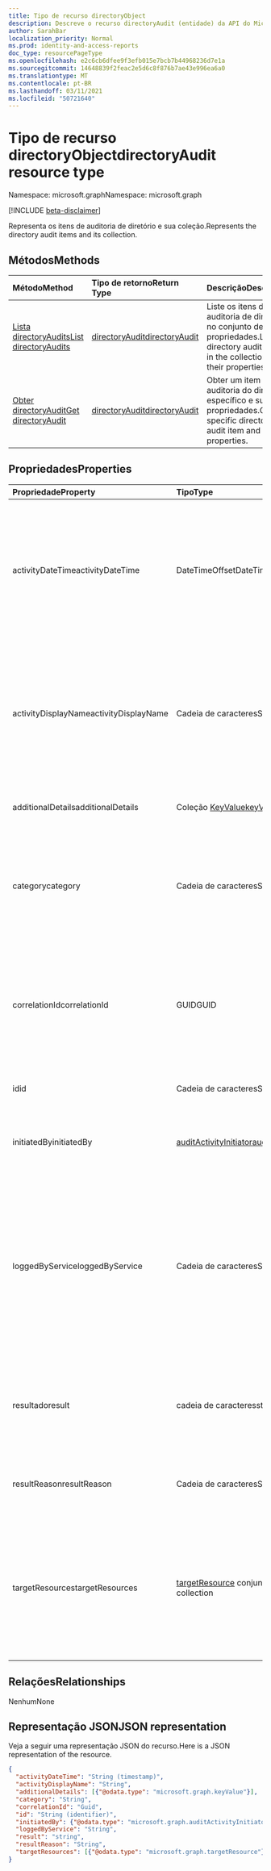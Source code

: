 ```yaml
---
title: Tipo de recurso directoryObject
description: Descreve o recurso directoryAudit (entidade) da API do Microsoft Graph (REST), que ajuda a auditar atividades de diretório (locatário) (versão beta).
author: SarahBar
localization_priority: Normal
ms.prod: identity-and-access-reports
doc_type: resourcePageType
ms.openlocfilehash: e2c6cb6dfee9f3efb015e7bcb7b44968236d7e1a
ms.sourcegitcommit: 14648839f2feac2e5d6c8f876b7ae43e996ea6a0
ms.translationtype: MT
ms.contentlocale: pt-BR
ms.lasthandoff: 03/11/2021
ms.locfileid: "50721640"
---
```

# <a name="directoryaudit-resource-type"></a><span data-ttu-id="b855d-103">Tipo de recurso directoryObject</span><span class="sxs-lookup"><span data-stu-id="b855d-103">directoryAudit resource type</span></span>

<span data-ttu-id="b855d-104">Namespace: microsoft.graph</span><span class="sxs-lookup"><span data-stu-id="b855d-104">Namespace: microsoft.graph</span></span>

[!INCLUDE [beta-disclaimer](../../includes/beta-disclaimer.md)]

<span data-ttu-id="b855d-105">Representa os itens de auditoria de diretório e sua coleção.</span><span class="sxs-lookup"><span data-stu-id="b855d-105">Represents the directory audit items and its collection.</span></span>

## <a name="methods"></a><span data-ttu-id="b855d-106">Métodos</span><span class="sxs-lookup"><span data-stu-id="b855d-106">Methods</span></span>

| <span data-ttu-id="b855d-107">Método</span><span class="sxs-lookup"><span data-stu-id="b855d-107">Method</span></span>           | <span data-ttu-id="b855d-108">Tipo de retorno</span><span class="sxs-lookup"><span data-stu-id="b855d-108">Return Type</span></span>    |<span data-ttu-id="b855d-109">Descrição</span><span class="sxs-lookup"><span data-stu-id="b855d-109">Description</span></span>|
|:---------------|:--------|:----------|
|[<span data-ttu-id="b855d-110">Lista directoryAudits</span><span class="sxs-lookup"><span data-stu-id="b855d-110">List directoryAudits</span></span>](../api/directoryaudit-list.md) | [<span data-ttu-id="b855d-111">directoryAudit</span><span class="sxs-lookup"><span data-stu-id="b855d-111">directoryAudit</span></span>](directoryaudit.md) |<span data-ttu-id="b855d-112">Liste os itens de auditoria de diretório no conjunto de suas propriedades.</span><span class="sxs-lookup"><span data-stu-id="b855d-112">List the directory audit items in the collection and their properties.</span></span>|
|[<span data-ttu-id="b855d-113">Obter directoryAudit</span><span class="sxs-lookup"><span data-stu-id="b855d-113">Get directoryAudit</span></span>](../api/directoryaudit-get.md) | [<span data-ttu-id="b855d-114">directoryAudit</span><span class="sxs-lookup"><span data-stu-id="b855d-114">directoryAudit</span></span>](directoryaudit.md) |<span data-ttu-id="b855d-115">Obter um item de auditoria do diretório específico e suas propriedades.</span><span class="sxs-lookup"><span data-stu-id="b855d-115">Get a specific directory audit item and its properties.</span></span>|


## <a name="properties"></a><span data-ttu-id="b855d-116">Propriedades</span><span class="sxs-lookup"><span data-stu-id="b855d-116">Properties</span></span>
| <span data-ttu-id="b855d-117">Propriedade</span><span class="sxs-lookup"><span data-stu-id="b855d-117">Property</span></span>            | <span data-ttu-id="b855d-118">Tipo</span><span class="sxs-lookup"><span data-stu-id="b855d-118">Type</span></span>                                                | <span data-ttu-id="b855d-119">Descrição</span><span class="sxs-lookup"><span data-stu-id="b855d-119">Description</span></span>                                                                                                                                                                                                                                                            |
|:--------------------|:----------------------------------------------------|:-----------------------------------------------------------------------------------------------------------------------------------------------------------------------------------------------------------------------------------------------------------------------|
| <span data-ttu-id="b855d-120">activityDateTime</span><span class="sxs-lookup"><span data-stu-id="b855d-120">activityDateTime</span></span>    | <span data-ttu-id="b855d-121">DateTimeOffset</span><span class="sxs-lookup"><span data-stu-id="b855d-121">DateTimeOffset</span></span>                                      | <span data-ttu-id="b855d-122">Indica a data e hora que a atividade foi executada.</span><span class="sxs-lookup"><span data-stu-id="b855d-122">Indicates the date and time the activity was performed.</span></span> <span data-ttu-id="b855d-123">O tipo de Timestamp é sempre UTC.</span><span class="sxs-lookup"><span data-stu-id="b855d-123">The Timestamp type is always in UTC time.</span></span> <span data-ttu-id="b855d-124">Por exemplo, meia-noite UTC em 1 de janeiro de 2014 é `2014-01-01T00:00:00Z`</span><span class="sxs-lookup"><span data-stu-id="b855d-124">For example, midnight UTC on Jan 1, 2014 is `2014-01-01T00:00:00Z`</span></span>                                                                              |
| <span data-ttu-id="b855d-125">activityDisplayName</span><span class="sxs-lookup"><span data-stu-id="b855d-125">activityDisplayName</span></span> | <span data-ttu-id="b855d-126">Cadeia de caracteres</span><span class="sxs-lookup"><span data-stu-id="b855d-126">String</span></span>                                              | <span data-ttu-id="b855d-127">Indica o nome da atividade ou o nome da operação (ex.:</span><span class="sxs-lookup"><span data-stu-id="b855d-127">Indicates the activity name or the operation name (E.g.</span></span> <span data-ttu-id="b855d-128">"Criar usuário", "Adicionar membro ao grupo").</span><span class="sxs-lookup"><span data-stu-id="b855d-128">"Create User", "Add member to group").</span></span> <span data-ttu-id="b855d-129">Para uma lista de atividades registradas, consulte a lista de atividades do [Azure Ad](/azure/active-directory/active-directory-reporting-activity-audit-logs#azure-ad-audit-activity-list).</span><span class="sxs-lookup"><span data-stu-id="b855d-129">For a list of activities logged, refer to [Azure Ad activity list](/azure/active-directory/active-directory-reporting-activity-audit-logs#azure-ad-audit-activity-list).</span></span> |
| <span data-ttu-id="b855d-130">additionalDetails</span><span class="sxs-lookup"><span data-stu-id="b855d-130">additionalDetails</span></span>   | <span data-ttu-id="b855d-131">Coleção [KeyValue](keyvalue.md)</span><span class="sxs-lookup"><span data-stu-id="b855d-131">[keyValue](keyvalue.md) collection</span></span>                  | <span data-ttu-id="b855d-132">Indica detalhes adicionais sobre a atividade.</span><span class="sxs-lookup"><span data-stu-id="b855d-132">Indicates additional details on the activity.</span></span>                                                                                                                                                                                                                          |
| <span data-ttu-id="b855d-133">category</span><span class="sxs-lookup"><span data-stu-id="b855d-133">category</span></span>            | <span data-ttu-id="b855d-134">Cadeia de caracteres</span><span class="sxs-lookup"><span data-stu-id="b855d-134">String</span></span>                                              | <span data-ttu-id="b855d-135">Indica qual categoria de recurso direcionada pela atividade.</span><span class="sxs-lookup"><span data-stu-id="b855d-135">Indicates which resource category that's targeted by the activity.</span></span> <span data-ttu-id="b855d-136">(Por exemplo: gerenciamento de usuário, grupo gerenciamento etc..)</span><span class="sxs-lookup"><span data-stu-id="b855d-136">(For example: User Management, Group Management etc..)</span></span>                                                                                                                                              |
| <span data-ttu-id="b855d-137">correlationId</span><span class="sxs-lookup"><span data-stu-id="b855d-137">correlationId</span></span>       | <span data-ttu-id="b855d-138">GUID</span><span class="sxs-lookup"><span data-stu-id="b855d-138">GUID</span></span>                                                | <span data-ttu-id="b855d-139">Indica uma ID exclusiva que ajuda correlacionar atividades que englobam vários serviços.</span><span class="sxs-lookup"><span data-stu-id="b855d-139">Indicates a unique ID that helps correlate activities that span across various services.</span></span> <span data-ttu-id="b855d-140">Pode ser usado para os logs de serviços de rastreamento.</span><span class="sxs-lookup"><span data-stu-id="b855d-140">Can be used to trace logs across services.</span></span>                                                                                                                                    |
| <span data-ttu-id="b855d-141">id</span><span class="sxs-lookup"><span data-stu-id="b855d-141">id</span></span>                  | <span data-ttu-id="b855d-142">Cadeia de caracteres</span><span class="sxs-lookup"><span data-stu-id="b855d-142">String</span></span>                                              | <span data-ttu-id="b855d-143">Indica que a ID exclusiva para a atividade.</span><span class="sxs-lookup"><span data-stu-id="b855d-143">Indicates the unique ID for the activity.</span></span>                                                                                                                                                                                                            |
| <span data-ttu-id="b855d-144">initiatedBy</span><span class="sxs-lookup"><span data-stu-id="b855d-144">initiatedBy</span></span>         | [<span data-ttu-id="b855d-145">auditActivityInitiator</span><span class="sxs-lookup"><span data-stu-id="b855d-145">auditActivityInitiator</span></span>](auditactivityinitiator.md) | <span data-ttu-id="b855d-146">Indica que informações sobre o usuário ou o aplicativo iniciou a atividade.</span><span class="sxs-lookup"><span data-stu-id="b855d-146">Indicates information about the user or app initiated the activity.</span></span>                                                                                                                                                                                                    |
| <span data-ttu-id="b855d-147">loggedByService</span><span class="sxs-lookup"><span data-stu-id="b855d-147">loggedByService</span></span>     | <span data-ttu-id="b855d-148">Cadeia de caracteres</span><span class="sxs-lookup"><span data-stu-id="b855d-148">String</span></span>                                              | <span data-ttu-id="b855d-149">Indica informação em que o serviço iniciou a atividade (por exemplo: gerenciamento de senha de autoatendimento, principais diretório, B2C, os usuários convidados, Microsoft Identity Manager, Privileged Identity Management.</span><span class="sxs-lookup"><span data-stu-id="b855d-149">Indicates information on which service initiated the activity (For example: Self-service Password Management, Core Directory, B2C, Invited Users, Microsoft Identity Manager, Privileged Identity Management.</span></span>                                                          |
| <span data-ttu-id="b855d-150">resultado</span><span class="sxs-lookup"><span data-stu-id="b855d-150">result</span></span>              | <span data-ttu-id="b855d-151">cadeia de caracteres</span><span class="sxs-lookup"><span data-stu-id="b855d-151">string</span></span>                                              | <span data-ttu-id="b855d-152">Indica o resultado da atividade.</span><span class="sxs-lookup"><span data-stu-id="b855d-152">Indicates the result of the activity.</span></span> <span data-ttu-id="b855d-153">Os valores possíveis são: `success`, `failure`, `timeout`, `unknownFutureValue`.</span><span class="sxs-lookup"><span data-stu-id="b855d-153">Possible values are: `success`, `failure`, `timeout`, `unknownFutureValue`.</span></span>                                                                                                                                                       |
| <span data-ttu-id="b855d-154">resultReason</span><span class="sxs-lookup"><span data-stu-id="b855d-154">resultReason</span></span>        | <span data-ttu-id="b855d-155">Cadeia de caracteres</span><span class="sxs-lookup"><span data-stu-id="b855d-155">String</span></span>                                              | <span data-ttu-id="b855d-156">Indica o motivo da falha se o resultado é "tempo esgotado" ou "Falha".</span><span class="sxs-lookup"><span data-stu-id="b855d-156">Indicates the reason for failure if the result is "Failure" or "timeout".</span></span>                                                                                                                                                                                              |
| <span data-ttu-id="b855d-157">targetResources</span><span class="sxs-lookup"><span data-stu-id="b855d-157">targetResources</span></span>     | <span data-ttu-id="b855d-158">[targetResource](targetresource.md) conjunto</span><span class="sxs-lookup"><span data-stu-id="b855d-158">[targetResource](targetresource.md) collection</span></span>      | <span data-ttu-id="b855d-159">Indica informação que o recurso foi alterado devido a atividade.</span><span class="sxs-lookup"><span data-stu-id="b855d-159">Indicates information on which resource was changed due to the activity.</span></span> <span data-ttu-id="b855d-160">Tipo de recurso de destino pode ser usuário, dispositivo, diretório, aplicativos, função, grupo, política ou outros.</span><span class="sxs-lookup"><span data-stu-id="b855d-160">Target Resource Type can be User, Device, Directory, App, Role, Group, Policy or Other.</span></span>                                                                                                       |

## <a name="relationships"></a><span data-ttu-id="b855d-161">Relações</span><span class="sxs-lookup"><span data-stu-id="b855d-161">Relationships</span></span>
<span data-ttu-id="b855d-162">Nenhum</span><span class="sxs-lookup"><span data-stu-id="b855d-162">None</span></span>


## <a name="json-representation"></a><span data-ttu-id="b855d-163">Representação JSON</span><span class="sxs-lookup"><span data-stu-id="b855d-163">JSON representation</span></span>

<span data-ttu-id="b855d-164">Veja a seguir uma representação JSON do recurso.</span><span class="sxs-lookup"><span data-stu-id="b855d-164">Here is a JSON representation of the resource.</span></span>

<!-- {
  "blockType": "resource",
  "optionalProperties": [

  ],
  "@odata.type": "microsoft.graph.directoryAudit"
}-->

```json
{
  "activityDateTime": "String (timestamp)",
  "activityDisplayName": "String",
  "additionalDetails": [{"@odata.type": "microsoft.graph.keyValue"}],
  "category": "String",
  "correlationId": "Guid",
  "id": "String (identifier)",
  "initiatedBy": {"@odata.type": "microsoft.graph.auditActivityInitiator"},
  "loggedByService": "String",
  "result": "string",
  "resultReason": "String",
  "targetResources": [{"@odata.type": "microsoft.graph.targetResource"}]
}
```

<!-- uuid: 8fcb5dbc-d5aa-4681-8e31-b001d5168d79
2015-10-25 14:57:30 UTC -->
<!-- {
  "type": "#page.annotation",
  "description": "directoryAudit resource",
  "keywords": "",
  "section": "documentation",
  "tocPath": ""
}-->


